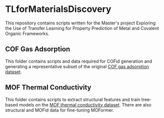 # TLforMaterialsDiscovery

This repository contains scripts written for the Master's project Exploring the Use of Transfer Learning for Property Prediction of Metal and Covalent Organic Frameworks. 

## COF Gas Adsorption 

This folder contains scripts and data required for COFid generation and generating a representative subset of the original [COF gas adsorption dataset](https://archive.materialscloud.org/record/2018.0003/v2). 

## MOF Thermal Conductivity 

This folder contains scripts to extract structural features and train tree-based models on the [MOF thermal conductivity dataset](https://github.com/meiirbek-islamov/thermal-transport-MOFs). There are also structural and MOFid data for fine-tuning MOFormer. 

